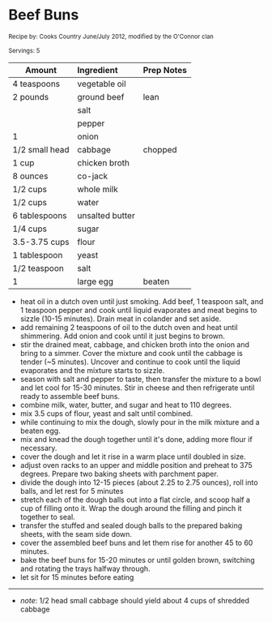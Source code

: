 # Beef Buns

<small>Recipe by: Cooks Country June/July 2012, modified by the O'Connor clan</small>

<small>Servings: 5</small>

| Amount         | Ingredient      | Prep Notes |
| -------------- | :-------------- | :--------- |
| 4 teaspoons    | vegetable oil   |            |
| 2 pounds       | ground beef     | lean       |
|                | salt            |            |
|                | pepper          |            |
| 1              | onion           |            |
| 1/2 small head | cabbage         | chopped    |
| 1 cup          | chicken broth   |            |
| 8 ounces       | co-jack         |            |
| 1/2 cups       | whole milk      |            |
| 1/2 cups       | water           |            |
| 6 tablespoons  | unsalted butter |            |
| 1/4 cups       | sugar           |            |
| 3.5-3.75 cups  | flour           |            |
| 1 tablespoon   | yeast           |            |
| 1/2 teaspoon   | salt            |            |
| 1              | large egg       | beaten     |

- heat oil in a dutch oven until just smoking. Add beef, 1 teaspoon salt, and 1 teaspoon pepper and cook until liquid evaporates and meat begins to sizzle (10-15 minutes). Drain meat in colander and set aside.
- add remaining 2 teaspoons of oil to the dutch oven and heat until shimmering. Add onion and cook until it just begins to brown.
- stir the drained meat, cabbage, and chicken broth into the onion and bring to a simmer. Cover the mixture and cook until the cabbage is tender (~5 minutes). Uncover and continue to cook until the liquid evaporates and the mixture starts to sizzle.
- season with salt and pepper to taste, then transfer the mixture to a bowl and let cool for 15-30 minutes. Stir in cheese and then refrigerate until ready to assemble beef buns.
- combine milk, water, butter, and sugar and heat to 110 degrees.
- mix 3.5 cups of flour, yeast and salt until combined.
- while continuing to mix the dough, slowly pour in the milk mixture and a beaten egg.
- mix and knead the dough together until it's done, adding more flour if necessary.
- cover the dough and let it rise in a warm place until doubled in size.
- adjust oven racks to an upper and middle position and preheat to 375 degrees. Prepare two baking sheets with parchment paper.
- divide the dough into 12-15 pieces (about 2.25 to 2.75 ounces), roll into balls, and let rest for 5 minutes
- stretch each of the dough balls out into a flat circle, and scoop half a cup of filling onto it. Wrap the dough around the filling and pinch it together to seal.
- transfer the stuffed and sealed dough balls to the prepared baking sheets, with the seam side down.
- cover the assembled beef buns and let them rise for another 45 to 60 minutes.
- bake the beef buns for 15-20 minutes or until golden brown, switching and rotating the trays halfway through.
- let sit for 15 minutes before eating

---

- _note_: 1/2 head small cabbage should yield about 4 cups of shredded cabbage

<!-- Tags:
- beef
- hamburger
- cheese
- portable
- freezable
-->
